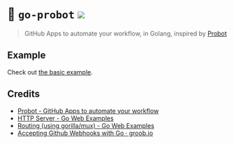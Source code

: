 # :robot: `go-probot` ![](https://github.com/swinton/go-probot/workflows/Build/badge.svg)
> GitHub Apps to automate your workflow, in Golang, inspired by [Probot](https://probot.github.io)

## Example
Check out [the basic example](example/basic.go).

## Credits
- [Probot - GitHub Apps to automate your workflow](https://probot.github.io)
- [HTTP Server - Go Web Examples](https://gowebexamples.com/http-server/)
- [Routing (using gorilla/mux) - Go Web Examples](https://gowebexamples.com/routes-using-gorilla-mux/)
- [Accepting Github Webhooks with Go · groob.io](https://groob.io/tutorial/go-github-webhook/)
